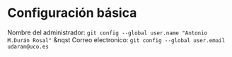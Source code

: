 
# Configuración básica
  Nombre del administrador:
`git config --global user.name "Antonio M.Durán Rosal"`
  &nqst
  Correo electronico:
  `git config --global user.email udaran@uco.es`
 
